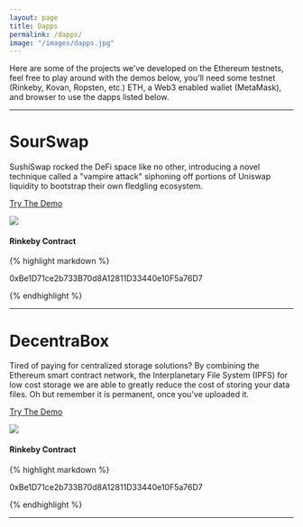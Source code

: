 ```yaml
---
layout: page
title: Dapps
permalink: /dapps/
image: "/images/dapps.jpg"
---
```


Here are some of the projects we've developed on the Ethereum testnets, feel free to play around with the demos below, you'll need some testnet (Rinkeby, Kovan, Ropsten, etc.) ETH, a Web3 enabled wallet (MetaMask), and browser to use the dapps listed below.

---

# SourSwap

SushiSwap rocked the DeFi space like no other, introducing a novel technique called a "vampire attack" siphoning off portions of Uniswap liquidity to bootstrap their own fledgling ecosystem.

[Try The Demo](https://sourswap.com)

![]({{site.baseurl}}/images/sourswap.png)

#### Rinkeby Contract

{% highlight markdown %}

0xBe1D71ce2b733B70d8A12811D33440e10F5a76D7

{% endhighlight %}

---

# DecentraBox

Tired of paying for centralized storage solutions? By combining the Ethereum smart contract network, the Interplanetary File System (IPFS) for low cost storage we are able to greatly reduce the cost of storing your data files. Oh but remember it is permanent, once you've uploaded it.

[Try The Demo](https://blockequity.github.io/decentrabox/)

![]({{site.baseurl}}/images/decentrabox.jpg)

#### Rinkeby Contract

{% highlight markdown %}

0xBe1D71ce2b733B70d8A12811D33440e10F5a76D7

{% endhighlight %}

---
